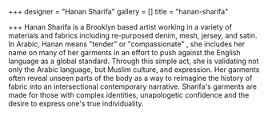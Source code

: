 +++
designer = "Hanan Sharifa"
gallery = []
title = "hanan-sharifa"

+++
Hanan Sharifa is a Brooklyn based artist working in a variety of materials and fabrics including re-purposed denim, mesh, jersey, and satin. In Arabic, Hanan means "tender" or "compassionate" , she includes her name on many of her garments in an effort to push against the English language as a global standard. Through this simple act, she is validating not only the Arabic language, but Muslim culture, and expression. Her garments often reveal unseen parts of the body as a way to reimagine the history of fabric into an intersectional contemporary narrative. Sharifa's garments are made for those with complex identities, unapologetic confidence and the desire to express one's true individuality.
